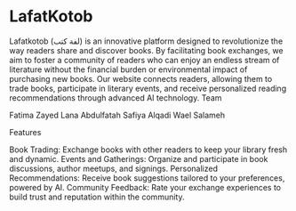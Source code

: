 # LafatKotob
Lafatkotob (لفة كتب) is an innovative platform designed to revolutionize the way readers share and discover books. By facilitating book exchanges, we aim to foster a community of readers who can enjoy an endless stream of literature without the financial burden or environmental impact of purchasing new books. Our website connects readers, allowing them to trade books, participate in literary events, and receive personalized reading recommendations through advanced AI technology. Team

Fatima Zayed
Lana Abdulfatah
Safiya Alqadi
Wael Salameh

Features

Book Trading: Exchange books with other readers to keep your library fresh and dynamic.
Events and Gatherings: Organize and participate in book discussions, author meetups, and signings.
Personalized Recommendations: Receive book suggestions tailored to your preferences, powered by AI.
Community Feedback: Rate your exchange experiences to build trust and reputation within the community.


